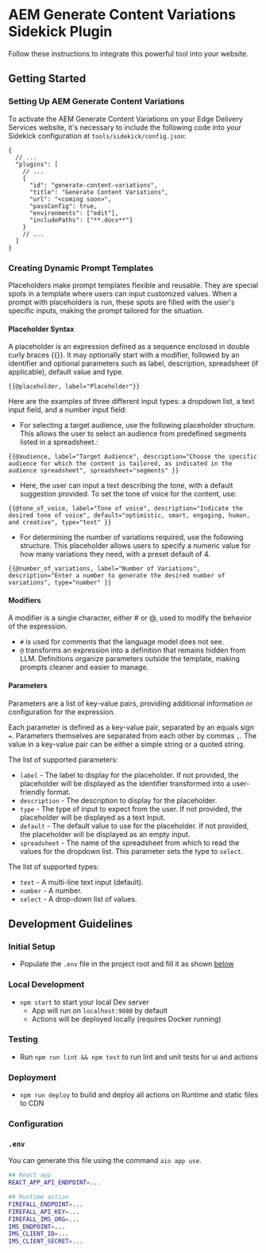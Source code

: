 # AEM Generate Content Variations Sidekick Plugin

Follow these instructions to integrate this powerful tool into your website.

## Getting Started

### Setting Up AEM Generate Content Variations

To activate the AEM Generate Content Variations on your Edge Delivery Services website, it's necessary to include the following code into your Sidekick configuration at `tools/sidekick/config.json`:
```json5
{
  // ...
  "plugins": [
    // ...
    {
      "id": "generate-content-variations",
      "title": "Generate Content Variations",
      "url": "<coming soon>",
      "passConfig": true,
      "environments": ["edit"],
      "includePaths": ["**.docx**"]
    }
    // ...
  ]
}
```

### Creating Dynamic Prompt Templates

Placeholders make prompt templates flexible and reusable. They are special spots in a template where users can input customized values. When a prompt with placeholders is run, these spots are filled with the user's specific inputs, making the prompt tailored for the situation.

#### Placeholder Syntax

A placeholder is an expression defined as a sequence enclosed in double curly braces {{}}. It may optionally start with a modifier, followed by an identifier and optional parameters such as label, description, spreadsheet (if applicable), default value and type. 

`{{@placeholder, label="Placeholder"}}`

Here are the examples of three different input types: a dropdown list, a text input field, and a number input field:

- For selecting a target audience, use the following placeholder structure. This allows the user to select an audience from predefined segments listed in a spreadsheet.:

`{{@audience,
  label="Target Audience",
  description="Choose the specific audience for which the content is tailored, as indicated in the audience spreadsheet",
  spreadsheet="segments"
}}`

- Here, the user can input a text describing the tone, with a default suggestion provided. To set the tone of voice for the content, use: 

`{{@tone_of_voice,
  label="Tone of voice",
  description="Indicate the desired tone of voice",
  default="optimistic, smart, engaging, human, and creative",
  type="text"
}}`

- For determining the number of variations required, use the following structure. This placeholder allows users to specify a numeric value for how many variations they need, with a preset default of 4.

`{{@number_of_variations,
  label="Number of Variations",
  description="Enter a number to generate the desired number of variations",
  type="number"
}}`


#### Modifiers

A modifier is a single character, either # or @, used to modify the behavior of the expression.
- `#` is used for comments that the language model does not see.
- `@` transforms an expression into a definition that remains hidden from LLM. Definitions organize parameters outside the template, making prompts cleaner and easier to manage.

#### Parameters

Parameters are a list of key-value pairs, providing additional information or configuration for the expression.

Each parameter is defined as a key-value pair, separated by an equals sign `=`. Parameters themselves are separated from each other by commas `,`.
The value in a key-value pair can be either a simple string or a quoted string.

The list of supported parameters:
- `label` - The label to display for the placeholder. If not provided, the placeholder will be displayed as the identifier transformed into a user-friendly format.
- `description` - The description to display for the placeholder.
- `type` - The type of input to expect from the user. If not provided, the placeholder will be displayed as a text input.
- `default` - The default value to use for the placeholder. If not provided, the placeholder will be displayed as an empty input.
- `spreadsheet` - The name of the spreadsheet from which to read the values for the dropdown list. This parameter sets the type to `select`.

The list of supported types:
- `text` - A multi-line text input (default).
- `number` - A number.
- `select` - A drop-down list of values.

## Development Guidelines

### Initial Setup

- Populate the `.env` file in the project root and fill it as shown [below](#env)

### Local Development

- `npm start` to start your local Dev server
  - App will run on `localhost:9080` by default
  - Actions will be deployed locally (requires Docker running)

### Testing

- Run `npm run lint && npm test` to run lint and unit tests for ui and actions

### Deployment

- `npm run deploy` to build and deploy all actions on Runtime and static files to CDN

### Configuration

### `.env`

You can generate this file using the command `aio app use`. 

```bash
## React app
REACT_APP_API_ENDPOINT=...

## Runtime action
FIREFALL_ENDPOINT=...
FIREFALL_API_KEY=...
FIREFALL_IMS_ORG=...
IMS_ENDPOINT=...
IMS_CLIENT_ID=...
IMS_CLIENT_SECRET=...
```
